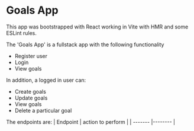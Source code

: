 # Goals App

This app was bootstrapped with React working in Vite with HMR and some ESLint rules.

The 'Goals App' is a fullstack app with the following functionality
* Register user
* Login
* View goals

In addition, a logged in user can:

* Create goals
* Update goals
* View goals
* Delete a particular goal

The endpoints are:
| Endpoint | action to perform |
| ------- |-------- |
